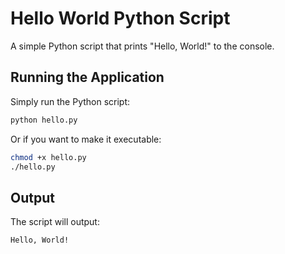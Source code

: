 # Hello World Python Script

A simple Python script that prints "Hello, World!" to the console.

## Running the Application

Simply run the Python script:

```bash
python hello.py
```

Or if you want to make it executable:

```bash
chmod +x hello.py
./hello.py
```

## Output

The script will output:
```
Hello, World!
``` 